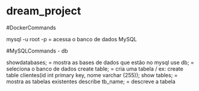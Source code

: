 # dream_project


#DockerCommands

mysql -u root -p = acessa o banco de dados MySQL


#MySQLCommands - db

showdatabases; = mostra as bases de dados que estão no mysql
use db; = seleciona o banco de dados
create table; = cria uma tabela / ex: create table clientes(id int primary key, nome varchar (255));
show tables; = mostra as tabelas existentes
describe tb_name; = descreve a tabela
